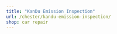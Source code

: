 ```yaml
---
title: "KanDu Emission Inspection"
url: /chester/kandu-emission-inspection/
shop: car repair
---
```

